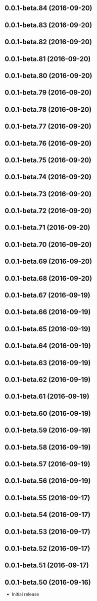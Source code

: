 <a name="0.0.1-beta.84"></a>
## 0.0.1-beta.84 (2016-09-20)



<a name="0.0.1-beta.83"></a>
## 0.0.1-beta.83 (2016-09-20)



<a name="0.0.1-beta.82"></a>
## 0.0.1-beta.82 (2016-09-20)



<a name="0.0.1-beta.81"></a>
## 0.0.1-beta.81 (2016-09-20)



<a name="0.0.1-beta.80"></a>
## 0.0.1-beta.80 (2016-09-20)



<a name="0.0.1-beta.79"></a>
## 0.0.1-beta.79 (2016-09-20)



<a name="0.0.1-beta.78"></a>
## 0.0.1-beta.78 (2016-09-20)



<a name="0.0.1-beta.77"></a>
## 0.0.1-beta.77 (2016-09-20)



<a name="0.0.1-beta.76"></a>
## 0.0.1-beta.76 (2016-09-20)



<a name="0.0.1-beta.75"></a>
## 0.0.1-beta.75 (2016-09-20)



<a name="0.0.1-beta.74"></a>
## 0.0.1-beta.74 (2016-09-20)



<a name="0.0.1-beta.73"></a>
## 0.0.1-beta.73 (2016-09-20)



<a name="0.0.1-beta.72"></a>
## 0.0.1-beta.72 (2016-09-20)



<a name="0.0.1-beta.71"></a>
## 0.0.1-beta.71 (2016-09-20)



<a name="0.0.1-beta.70"></a>
## 0.0.1-beta.70 (2016-09-20)



<a name="0.0.1-beta.69"></a>
## 0.0.1-beta.69 (2016-09-20)



<a name="0.0.1-beta.68"></a>
## 0.0.1-beta.68 (2016-09-20)



<a name="0.0.1-beta.67"></a>
## 0.0.1-beta.67 (2016-09-19)



<a name="0.0.1-beta.66"></a>
## 0.0.1-beta.66 (2016-09-19)



<a name="0.0.1-beta.65"></a>
## 0.0.1-beta.65 (2016-09-19)



<a name="0.0.1-beta.64"></a>
## 0.0.1-beta.64 (2016-09-19)



<a name="0.0.1-beta.63"></a>
## 0.0.1-beta.63 (2016-09-19)



<a name="0.0.1-beta.62"></a>
## 0.0.1-beta.62 (2016-09-19)



<a name="0.0.1-beta.61"></a>
## 0.0.1-beta.61 (2016-09-19)



<a name="0.0.1-beta.60"></a>
## 0.0.1-beta.60 (2016-09-19)



<a name="0.0.1-beta.59"></a>
## 0.0.1-beta.59 (2016-09-19)



<a name="0.0.1-beta.58"></a>
## 0.0.1-beta.58 (2016-09-19)



<a name="0.0.1-beta.57"></a>
## 0.0.1-beta.57 (2016-09-19)



<a name="0.0.1-beta.56"></a>
## 0.0.1-beta.56 (2016-09-19)



<a name="0.0.1-beta.55"></a>
## 0.0.1-beta.55 (2016-09-17)



<a name="0.0.1-beta.54"></a>
## 0.0.1-beta.54 (2016-09-17)



<a name="0.0.1-beta.53"></a>
## 0.0.1-beta.53 (2016-09-17)



<a name="0.0.1-beta.52"></a>
## 0.0.1-beta.52 (2016-09-17)



<a name="0.0.1-beta.51"></a>
## 0.0.1-beta.51 (2016-09-17)



<a name="0.0.1-beta.50"></a>
## 0.0.1-beta.50 (2016-09-16)

* Initial release
